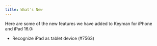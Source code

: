 ```yaml
---
title: What's New
---
```


Here are some of the new features we have added to Keyman for iPhone and iPad 16.0:

* Recognize iPad as tablet device (#7563)
